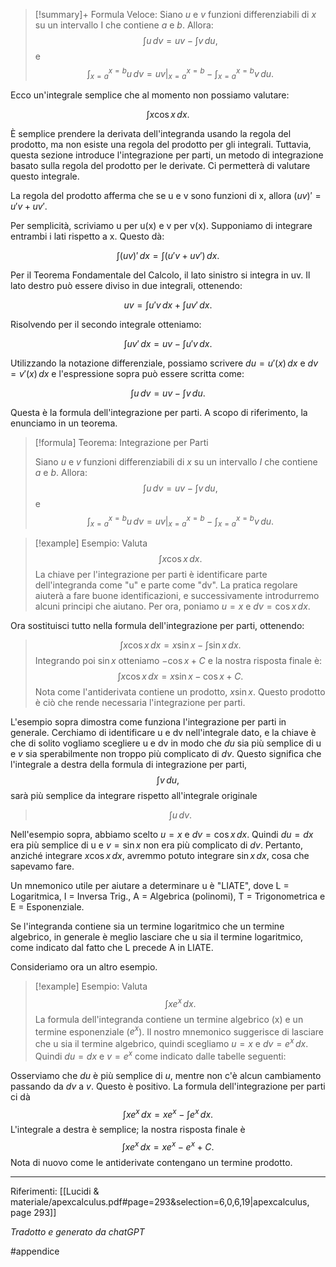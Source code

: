 
>[!summary]+ Formula Veloce:
> Siano $u$ e $v$ funzioni differenziabili di $x$ su un intervallo I che contiene $a$ e $b$. Allora: $$\int u \, dv = uv - \int v \, du,$$e $$\int_{x=a}^{x=b} u \, dv = uv \Big|_{x=a}^{x=b} - \int_{x=a}^{x=b} v \, du.$$

Ecco un'integrale semplice che al momento non possiamo valutare:

$$
\int x \cos x \, dx.
$$

È semplice prendere la derivata dell'integranda usando la regola del prodotto, ma non esiste una regola del prodotto per gli integrali. Tuttavia, questa sezione introduce l'integrazione per parti, un metodo di integrazione basato sulla regola del prodotto per le derivate. Ci permetterà di valutare questo integrale.

La regola del prodotto afferma che se u e v sono funzioni di x, allora $(uv)' = u'v + uv'$.

Per semplicità, scriviamo u per u(x) e v per v(x). Supponiamo di integrare entrambi i lati rispetto a x. Questo dà:

$$
\int (uv)' \, dx = \int (u'v + uv') \, dx.
$$

Per il Teorema Fondamentale del Calcolo, il lato sinistro si integra in uv. Il lato destro può essere diviso in due integrali, ottenendo:

$$
uv = \int u'v \, dx + \int uv' \, dx.
$$

Risolvendo per il secondo integrale otteniamo:

$$
\int uv' \, dx = uv - \int u'v \, dx.
$$

Utilizzando la notazione differenziale, possiamo scrivere $du = u'(x) \, dx$ e $dv = v'(x) \, dx$ e l'espressione sopra può essere scritta come:

$$
\int u \, dv = uv - \int v \, du.
$$

Questa è la formula dell'integrazione per parti. A scopo di riferimento, la enunciamo in un teorema.

> [!formula] Teorema: Integrazione per Parti
>
> Siano $u$ e $v$ funzioni differenziabili di $x$ su un intervallo $I$ che contiene $a$ e $b$. Allora: $$\int u \, dv = uv - \int v \, du,$$e $$\int_{x=a}^{x=b} u \, dv = uv \Big|_{x=a}^{x=b} - \int_{x=a}^{x=b} v \, du.$$

> [!example] Esempio:
> Valuta $$
> \int x \cos x \, dx.
> $$La chiave per l'integrazione per parti è identificare parte dell'integranda come "u" e parte come "dv". La pratica regolare aiuterà a fare buone identificazioni, e successivamente introdurremo alcuni principi che aiutano. Per ora, poniamo $u = x$ e $dv = \cos x \, dx$.
>
Ora sostituisci tutto nella formula dell'integrazione per parti, ottenendo:
>$$ \int x \cos x \, dx = x \sin x - \int \sin x \, dx.$$Integrando poi $\sin x$ otteniamo $-\cos x + C$ e la nostra risposta finale è: $$
\int x \cos x \, dx = x \sin x - \cos x + C.
$$ Nota come l'antiderivata contiene un prodotto, $x \sin x$. Questo prodotto è ciò che rende necessaria l'integrazione per parti.
>
L'esempio sopra dimostra come funziona l'integrazione per parti in generale. Cerchiamo di identificare u e dv nell'integrale dato, e la chiave è che di solito vogliamo scegliere u e dv in modo che $du$ sia più semplice di u e $v$ sia sperabilmente non troppo più complicato di $dv$. Questo significa che l'integrale a destra della formula di integrazione per parti, $$\int v \, du,$$ sarà più semplice da integrare rispetto all'integrale originale
>
>$$
\int u \, dv.
>$$
>
Nell'esempio sopra, abbiamo scelto $u = x$ e $dv = \cos x \, dx$. Quindi $du = dx$ era più semplice di u e $v = \sin x$ non era più complicato di $dv$. Pertanto, anziché integrare $x \cos x \, dx$, avremmo potuto integrare $\sin x \, dx$, cosa che sapevamo fare.
>
Un mnemonico utile per aiutare a determinare u è "LIATE", dove
L = Logaritmica, I = Inversa Trig., A = Algebrica (polinomi),
T = Trigonometrica e E = Esponenziale.
>
Se l'integranda contiene sia un termine logaritmico che un termine algebrico, in generale è meglio lasciare che u sia il termine logaritmico, come indicato dal fatto che L precede A in LIATE.

Consideriamo ora un altro esempio.

> [!example] Esempio:
> Valuta $$
> \int x e^x \, dx.
> $$La formula dell'integranda contiene un termine algebrico (x) e un termine esponenziale ($e^x$). Il nostro mnemonico suggerisce di lasciare che u sia il termine algebrico, quindi scegliamo $u = x$ e $dv = e^x \, dx$. Quindi $du = dx$ e $v = e^x$ come indicato dalle tabelle seguenti:
>
Osserviamo che $du$ è più semplice di $u$, mentre non c'è alcun cambiamento passando da $dv$ a $v$. Questo è positivo. La formula dell'integrazione per parti ci dà $$
\int x e^x \, dx = x e^x - \int e^x \, dx.
$$L'integrale a destra è semplice; la nostra risposta finale è $$\int x e^x \, dx = x e^x - e^x + C.$$Nota di nuovo come le antiderivate contengano un termine prodotto.

---
Riferimenti:
[[Lucidi & materiale/apexcalculus.pdf#page=293&selection=6,0,6,19|apexcalculus, page 293]]

*Tradotto e generato da chatGPT*

#appendice
